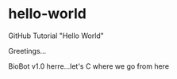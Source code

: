 # hello-world
GitHub Tutorial "Hello World"

Greetings...

BioBot v1.0 herre...let's C where we go from here
